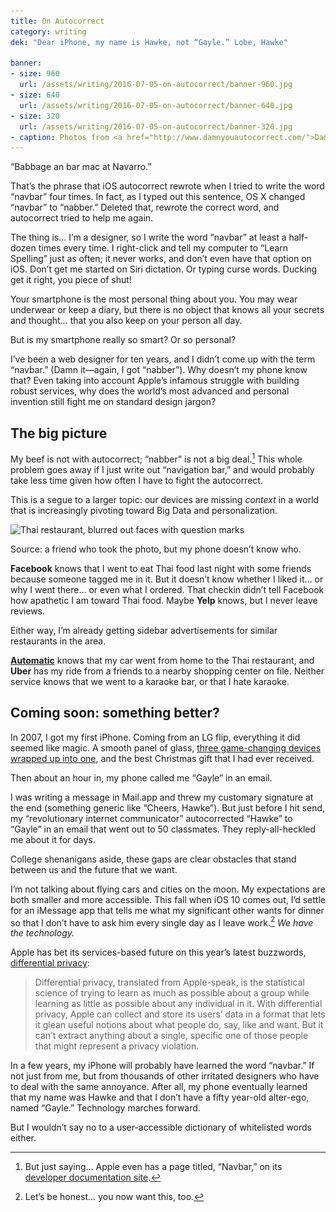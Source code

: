 ```yaml
---
title: On Autocorrect
category: writing
dek: "Dear iPhone, my name is Hawke, not “Gayle.” Lobe, Hawke"

banner:
- size: 960
  url: /assets/writing/2016-07-05-on-autocorrect/banner-960.jpg
- size: 640
  url: /assets/writing/2016-07-05-on-autocorrect/banner-640.jpg
- size: 320
  url: /assets/writing/2016-07-05-on-autocorrect/banner-320.jpg
- caption: Photos from <a href="http://www.damnyouautocorrect.com/">Damn You Autocorrect!</a>
---
```


<p class="lede">“Babbage an bar mac at Navarro.”</p>

That’s the phrase that iOS autocorrect rewrote when I tried to write the word “navbar” four times. In fact, as I typed out this sentence, OS X changed “navbar” to “nabber.” Deleted that, rewrote the correct word, and autocorrect tried to help me again.

The thing is… I’m a designer, so I write the word “navbar” at least a half-dozen times every time. I right-click and tell my computer to “Learn Spelling” just as often; it never works, and don’t even have that option on iOS. Don’t get me started on Siri dictation. Or typing curse words. Ducking get it right, you piece of shut!

Your smartphone is the most personal thing about you. You may wear underwear or keep a diary, but there is no object that knows all your secrets and thought… that you also keep on your person all day.

But is my smartphone really so smart? Or so personal?

I’ve been a web designer for ten years, and I didn’t come up with the term “navbar.” (Damn it—again, I got “nabber”). Why doesn’t my phone know that? Even taking into account Apple’s infamous struggle with building robust services, why does the world’s most advanced and personal invention still fight me on standard design jargon?

## The big picture

My beef is not with autocorrect; “nabber” is not a big deal.[^1] This whole problem goes away if I just write out “navigation bar,” and would probably take less time given how often I have to fight the autocorrect.

This is a segue to a larger topic: our devices are missing *context* in a world that is increasingly pivoting toward Big Data and personalization.

<div class="photo">
  <img src="/assets/writing/2016-07-05-on-autocorrect/img-thai-960.jpg" srcset="/assets/writing/2016-07-05-on-autocorrect/img-thai-960.jpg 960w, /assets/writing/2016-07-05-on-autocorrect/img-thai-640.jpg 640w, /assets/writing/2016-07-05-on-autocorrect/img-thai-320.jpg 320w" alt="Thai restaurant, blurred out faces with question marks">
  <div class="caption">
    <p>Source: a friend who took the photo, but my phone doesn’t know who.</p>
  </div>
</div>

**Facebook** knows that I went to eat Thai food last night with some friends because someone tagged me in it. But it doesn’t know whether I liked it… or why I went there… or even what I ordered. That checkin didn’t tell Facebook how apathetic I am toward Thai food. Maybe **Yelp** knows, but I never leave reviews.

Either way, I’m already getting sidebar advertisements for similar restaurants in the area.

[**Automatic**](http://automatic.com) knows that my car went from home to the Thai restaurant, and **Uber** has my ride from a friends to a nearby shopping center on file. Neither service knows that we went to a karaoke bar, or that I hate karaoke.

## Coming soon: something better?

In 2007, I got my first iPhone. Coming from an LG flip, everything it did seemed like magic. A smooth panel of glass, [three game-changing devices wrapped up into one](http://thenextweb.com/apple/2015/09/09/genius-annotated-with-genius/), and the best Christmas gift that I had ever received.

Then about an hour in, my phone called me “Gayle” in an email.

I was writing a message in Mail.app and threw my customary signature at the end (something generic like “Cheers, Hawke”). But just before I hit send, my “revolutionary internet communicator” autocorrected “Hawke” to “Gayle” in an email that went out to 50 classmates. They reply-all-heckled me about it for days.

College shenanigans aside, these gaps are clear obstacles that stand between us and the future that we want.

I’m not talking about flying cars and cities on the moon. My expectations are both smaller and more accessible. This fall when iOS 10 comes out, I’d settle for an iMessage app that tells me what my significant other wants for dinner so that I don’t have to ask him every single day as I leave work.[^2] *We have the technology.*

Apple has bet its services-based future on this year’s latest buzzwords, [differential privacy](https://www.wired.com/2016/06/apples-differential-privacy-collecting-data/):

> Differential privacy, translated from Apple-speak, is the statistical science of trying to learn as much as possible about a group while learning as little as possible about any individual in it. With differential privacy, Apple can collect and store its users’ data in a format that lets it glean useful notions about what people do, say, like and want. But it can’t extract anything about a single, specific one of those people that might represent a privacy violation.

In a few years, my iPhone will probably have learned the word “navbar.” If not just from me, but from thousands of other irritated designers who have to deal with the same annoyance. After all, my phone eventually learned that my name was Hawke and that I don’t have a fifty year-old alter-ego, named “Gayle.” Technology marches forward.

But I wouldn’t say no to a user-accessible dictionary of whitelisted words either.

[^1]: But just saying… Apple even has a page titled, “Navbar,” on its [developer documentation site](https://developer.apple.com/library/ios/samplecode/NavBar/Introduction/Intro.html).
[^2]: Let’s be honest… you now want this, too.
